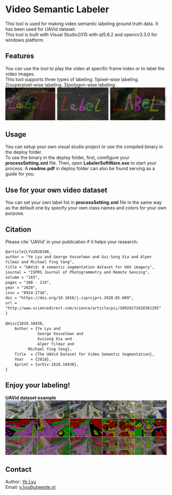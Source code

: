 # Video Semantic Labeler
This tool is used for making video semantic labeling ground truth data. It has been used for UAVid dataset.<br/>
This tool is built with Visual Studio2015 with qt5.6.2 and opencv3.3.0 for windows platform.

## Features
You can use the tool to play the video at specific frame index or to label the video images.<br/>
This tool supports three types of labeling. 1)pixel-wise labeling. 2)superpixel-wise labeling. 3)polygon-wise labeling.
![](pics/label_style.png)

## Usage
You can setup your own visual studio project or use the compiled binary in the deploy folder.<br/>
To use the binary in the deploy folder, first, comfigure your **processSetting.xml** file.
Then, open **LabelerSoftWare.exe** to start your process.
A **readme.pdf** in deploy folder can also be found serving as a guide for you.

## Use for your own video dataset
You can set your own label list in **processSetting.xml** file in the same way as the default one by specify your own class names and colors for your own purpose.

## Citation
Please cite 'UAVid' in your publication if it helps your research:

	@article{LYU2020108,
	author = "Ye Lyu and George Vosselman and Gui-Song Xia and Alper Yilmaz and Michael Ying Yang",
	title = "UAVid: A semantic segmentation dataset for UAV imagery",
	journal = "ISPRS Journal of Photogrammetry and Remote Sensing",
	volume = "165",
	pages = "108 - 119",
	year = "2020",
	issn = "0924-2716",
	doi = "https://doi.org/10.1016/j.isprsjprs.2020.05.009",
	url = "http://www.sciencedirect.com/science/article/pii/S0924271620301295"
	}
	
	@misc{1810.10438,
		Author = {Ye Lyu and 
		          George Vosselman and 
		          Guisong Xia and 
		          Alper Yilmaz and 
              Michael Ying Yang},
		Title  = {The UAVid Dataset for Video Semantic Segmentation},
		Year   = {2018},
		Eprint = {arXiv:1810.10438},
	}

## Enjoy your labeling!
**UAVid dataset example**
![](pics/labeling_eg.png)

## Contact
Author: [Ye Lyu](https://yelyuut.github.io/) <br/>
Email: y.lyu@utwente.nl
